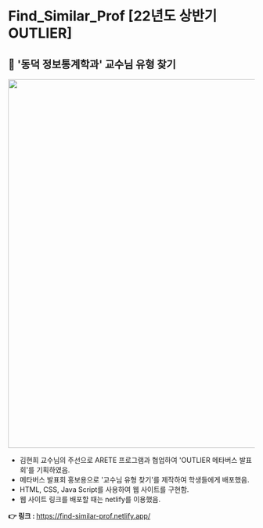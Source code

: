 # Find_Similar_Prof [22년도 상반기 OUTLIER] 
## 📌 '동덕 정보통계학과' 교수님 유형 찾기
<img src="https://user-images.githubusercontent.com/87643414/222968440-b3da4c6a-bd00-4cf2-9b50-a600232a8262.png" width="670" height="752">

* 김현희 교수님의 주선으로 ARETE 프로그램과 협업하여 'OUTLIER 메타버스 발표회'를 기획하였음.
* 메타버스 발표회 홍보용으로 '교수님 유형 찾기'를 제작하여 학생들에게 배포했음.
* HTML, CSS, Java Script를 사용하여 웹 사이트를 구현함.
* 웹 사이트 링크를 배포할 때는 netlify를 이용했음.

<strong>👉 링크 : </strong> https://find-similar-prof.netlify.app/
